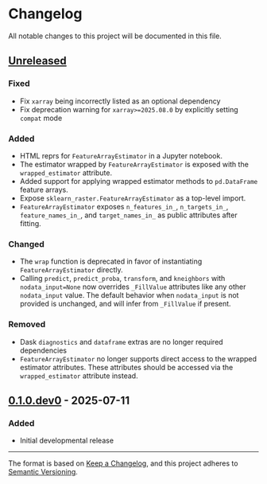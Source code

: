 # Changelog

All notable changes to this project will be documented in this file.

## [Unreleased]

### Fixed

- Fix `xarray` being incorrectly listed as an optional dependency
- Fix deprecation warning for `xarray>=2025.08.0` by explicitly setting `compat` mode

### Added

- HTML reprs for `FeatureArrayEstimator` in a Jupyter notebook.
- The estimator wrapped by `FeatureArrayEstimator` is exposed with the `wrapped_estimator` attribute.
- Added support for applying wrapped estimator methods to `pd.DataFrame` feature arrays.
- Expose `sklearn_raster.FeatureArrayEstimator` as a top-level import.
- `FeatureArrayEstimator` exposes `n_features_in_`, `n_targets_in_`, `feature_names_in_`, and `target_names_in_` as public attributes after fitting.

### Changed

- The `wrap` function is deprecated in favor of instantiating `FeatureArrayEstimator` directly.
- Calling `predict`, `predict_proba`, `transform`, and `kneighbors` with `nodata_input=None` now overrides `_FillValue` attributes like any other `nodata_input` value. The default behavior when `nodata_input` is not provided is unchanged, and will infer from `_FillValue` if present.

### Removed

- Dask `diagnostics` and `dataframe` extras are no longer required dependencies
- `FeatureArrayEstimator` no longer supports direct access to the wrapped estimator attributes. These attributes should be accessed via the `wrapped_estimator` attribute instead.

## [0.1.0.dev0] - 2025-07-11

### Added

- Initial developmental release

---

The format is based on [Keep a Changelog](https://keepachangelog.com/en/1.1.0/),
and this project adheres to [Semantic Versioning](https://semver.org/spec/v2.0.0.html).

[unreleased]: https://github.com/lemma-osu/sklearn-raster/compare/v0.1.0.dev0...HEAD
[0.1.0.dev0]: https://github.com/lemma-osu/sklearn-raster/releases/tag/v0.1.0.dev0
